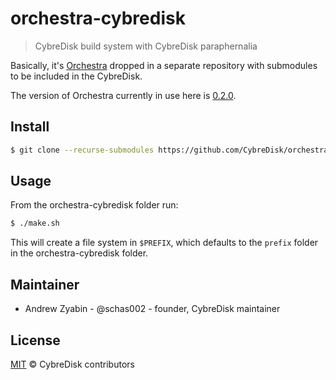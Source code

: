 # orchestra-cybredisk

> CybreDisk build system with CybreDisk paraphernalia

Basically, it's [Orchestra](https://github.com/CybreDisk/orchestra) dropped in a separate repository with submodules to be included in the CybreDisk.

The version of Orchestra currently in use here is [0.2.0](https://github.com/CybreDisk/orchestra/releases/tag/v0.2.0).

## Install

```sh
$ git clone --recurse-submodules https://github.com/CybreDisk/orchestra-cybredisk.git
```

## Usage

From the orchestra-cybredisk folder run:

```sh
$ ./make.sh
```

This will create a file system in `$PREFIX`, which defaults to the `prefix` folder in the orchestra-cybredisk folder.

## Maintainer

- Andrew Zyabin - @schas002 - founder, CybreDisk maintainer

## License

[MIT](LICENSE) &copy; CybreDisk contributors
